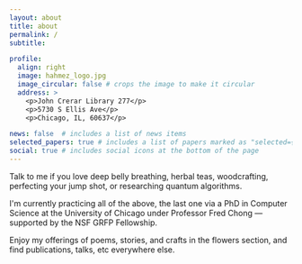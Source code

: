 ```yaml
---
layout: about
title: about
permalink: /
subtitle: 

profile:
  align: right
  image: hahmez_logo.jpg
  image_circular: false # crops the image to make it circular
  address: >
    <p>John Crerar Library 277</p>
    <p>5730 S Ellis Ave</p>
    <p>Chicago, IL, 60637</p>

news: false  # includes a list of news items
selected_papers: true # includes a list of papers marked as "selected={true}"
social: true # includes social icons at the bottom of the page
---
```

 Talk to me if you love deep belly breathing, herbal teas, woodcrafting, perfecting your jump shot, or researching quantum algorithms.
 
 I'm currently practicing all of the above, the last one via a PhD in Computer Science at the University of Chicago under Professor Fred Chong — supported by the NSF GRFP Fellowship. 

 Enjoy my offerings of poems, stories, and crafts in the flowers section, and find publications, talks, etc everywhere else.


